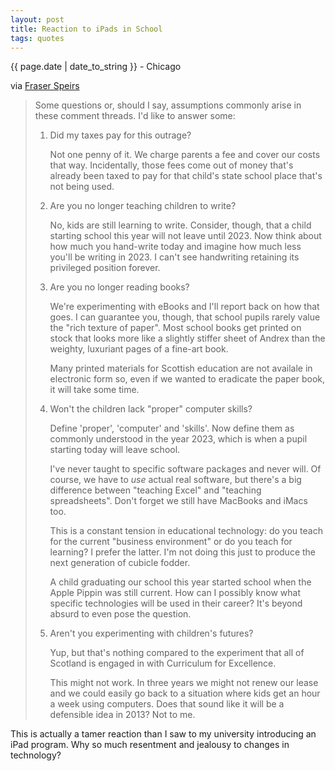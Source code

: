 ```yaml
---
layout: post
title: Reaction to iPads in School
tags: quotes
---
```


<p class="meta">{{ page.date | date_to_string }} - Chicago</p>

<p>via <a href="http://speirs.org/blog/2010/9/6/the-ipad-project-bits-pieces-and-qa.html">Fraser Speirs</a></p>
<blockquote>
<p>Some questions or, should I say, assumptions commonly arise in these comment threads. I'd like to answer some:</p>
<ol>
<li>
<p>Did my taxes pay for this outrage?</p>
<p>Not one penny of it. We charge parents a fee and cover our costs that way. Incidentally, those fees come out of money that's already been taxed to pay for that child's state school place that's not being used.</p>
</li>
<li>
<p>Are you no longer teaching children to write?</p>
<p>No, kids are still learning to write. Consider, though, that a child starting school this year will not leave until 2023. Now think about how much you hand-write today and imagine how much less you'll be writing in 2023. I can't see handwriting retaining its privileged position forever.</p>
</li>
<li>
<p>Are you no longer reading books?</p>
<p>We're experimenting with eBooks and I'll report back on how that goes. I can guarantee you, though, that school pupils rarely value the "rich texture of paper". Most school books get printed on stock that looks more like a slightly stiffer sheet of Andrex than the weighty, luxuriant pages of a fine-art book.</p>
<p>Many printed materials for Scottish education are not availale in electronic form so, even if we wanted to eradicate the paper book, it will take some time.</p>
</li>
<li>
<p>Won't the children lack "proper" computer skills?</p>
<p>Define 'proper', 'computer' and 'skills'. Now define them as commonly understood in the year 2023, which is when a pupil starting today will leave school.</p>
<p>I've never taught to specific software packages and never will. Of course, we have to&nbsp;<em>use</em>&nbsp;actual real software, but there's a big difference between "teaching Excel" and "teaching spreadsheets". Don't forget we still have MacBooks and iMacs too.</p>
<p>This is a constant tension in educational technology: do you teach for the current "business environment" or do you teach for learning? I prefer the latter. I'm not doing this just to produce the next generation of cubicle fodder.</p>
<p>A child graduating our school this year started school when the Apple Pippin was still current. How can I possibly know what specific technologies will be used in their career? It's beyond absurd to even pose the question.</p>
</li>
<li>
<p>Aren't you experimenting with children's futures?</p>
<p>Yup, but that's nothing compared to the experiment that all of Scotland is engaged in with Curriculum for Excellence.</p>
<p>This might not work. In three years we might not renew our lease and we could easily go back to a situation where kids get an hour a week using computers. Does that sound like it will be a defensible idea in 2013? Not to me.</p>
</li>
</ol></blockquote>
<p>This is actually a tamer reaction than I saw to my university introducing an iPad program. Why so much resentment and jealousy to changes in technology?</p>